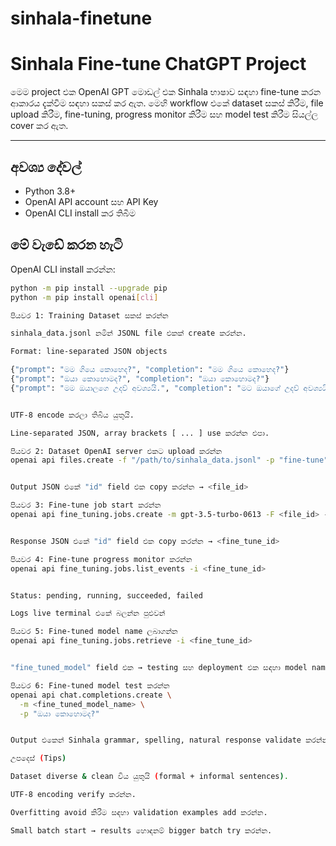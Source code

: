 # sinhala-finetune
# Sinhala Fine-tune ChatGPT Project

මෙම project එක OpenAI GPT මොඩල් එක Sinhala භාෂාව සඳහා fine-tune කරන ආකාරය දැක්වීම සඳහා සකස් කර ඇත. මෙහි workflow එකේ dataset සකස් කිරීම, file upload කිරීම, fine-tuning, progress monitor කිරීම සහ model test කිරීම සියල්ල cover කර ඇත.

---

## අවශ්‍ය දේවල්

- Python 3.8+  
- OpenAI API account සහ API Key  
- OpenAI CLI install කර තිබීම

## මේ වැඩේ කරන හැටි

OpenAI CLI install කරන්න:

```bash
python -m pip install --upgrade pip
python -m pip install openai[cli]

පියවර 1: Training Dataset සකස් කරන්න

sinhala_data.jsonl නමින් JSONL file එකක් create කරන්න.

Format: line-separated JSON objects

{"prompt": "මම ගියෙ කොහෙද?", "completion": "මම ගියෙ කොහෙද?"}
{"prompt": "ඔයා කොහොමද?", "completion": "ඔයා කොහොමද?"}
{"prompt": "මම ඔයාලගෙ උදව් අවශ්‍යයි.", "completion": "මට ඔයාගේ උදව් අවශ්‍යයි."}


UTF-8 encode කරලා තිබිය යුතුයි.

Line-separated JSON, array brackets [ ... ] use කරන්න එපා.

පියවර 2: Dataset OpenAI server එකට upload කරන්න
openai api files.create -f "/path/to/sinhala_data.jsonl" -p "fine-tune"


Output JSON එකේ "id" field එක copy කරන්න → <file_id>

පියවර 3: Fine-tune job start කරන්න
openai api fine_tuning.jobs.create -m gpt-3.5-turbo-0613 -F <file_id> -s sinhala_test


Response JSON එකේ "id" field එක copy කරන්න → <fine_tune_id>

පියවර 4: Fine-tune progress monitor කරන්න
openai api fine_tuning.jobs.list_events -i <fine_tune_id>


Status: pending, running, succeeded, failed

Logs live terminal එකේ බලන්න පුළුවන්

පියවර 5: Fine-tuned model name ලබාගන්න
openai api fine_tuning.jobs.retrieve -i <fine_tune_id>


"fine_tuned_model" field එක → testing සහ deployment එක සඳහා model name එක

පියවර 6: Fine-tuned model test කරන්න
openai api chat.completions.create \
  -m <fine_tuned_model_name> \
  -p "ඔයා කොහොමද?"


Output එකෙන් Sinhala grammar, spelling, natural response validate කරන්න

උපදෙස් (Tips)

Dataset diverse & clean විය යුතුයි (formal + informal sentences).

UTF-8 encoding verify කරන්න.

Overfitting avoid කිරීම සඳහා validation examples add කරන්න.

Small batch start → results හොඳනම් bigger batch try කරන්න.